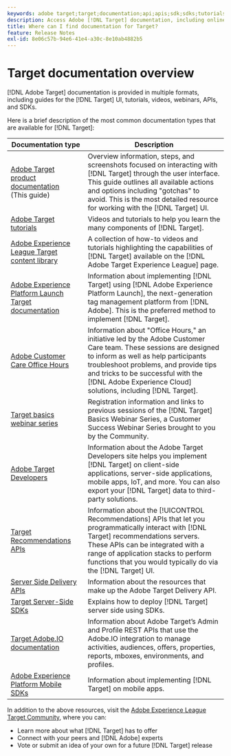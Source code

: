 ```yaml
---
keywords: adobe target;target;documentation;api;apis;sdk;sdks;tutorials;doc;documentation
description: Access Adobe [!DNL Target] documentation, including online help, tutorials, videos, and developer documentation (SDKs, APIs, and JavaScript libraries).
title: Where can I find documentation for Target?
feature: Release Notes
exl-id: 8e06c57b-94e6-41e4-a30c-8e10ab4882b5
---
```

# Target documentation overview

[!DNL Adobe Target] documentation is provided in multiple formats, including guides for the [!DNL Target] UI, tutorials, videos, webinars, APIs, and SDKs.

Here is a brief description of the most common documentation types that are available for [!DNL Target]:

|Documentation type|Description|
| --- | --- |
|[Adobe Target product documentation](/help/target-home.md)<br>(This guide)|Overview information, steps, and screenshots focused on interacting with [!DNL Target] through the user interface. This guide outlines all available actions and options including "gotchas" to avoid. This is the most detailed resource for working with the [!DNL Target] UI.|
|[Adobe Target tutorials](https://experienceleague.adobe.com/docs/target-learn/tutorials/overview.html)|Videos and tutorials to help you learn the many components of [!DNL Target].|
|[Adobe Experience League Target content library](https://guided.adobe.com/#recommended/solutions/target)|A collection of how-to videos and tutorials highlighting the capabilities of [!DNL Target] available on the [!DNL Adobe Target Experience League] page.|
|[Adobe Experience Platform Launch Target documentation](/help/c-implementing-target/c-implementing-target-for-client-side-web/how-to-deployatjs/cmp-implementing-target-using-adobe-launch.md)|Information about implementing [!DNL Target] using [!DNL Adobe Experience Platform Launch], the next-generation tag management platform from [!DNL Adobe]. This is the preferred method to implement [!DNL Target].|
|[Adobe Customer Care Office Hours](/help/cmp-resources-and-contact-information.md#concept_58EA30379D3B48C4848BA2A8C464A5B7)|Information about "Office Hours," an initiative led by the Adobe Customer Care team. These sessions are designed to inform as well as help participants troubleshoot problems, and provide tips and tricks to be successful with the [!DNL Adobe Experience Cloud] solutions, including [!DNL Target].|
|[Target basics webinar series](https://landing.adobe.com/acs/2018/na/adobe-target/registration.html)|Registration information and links to previous sessions of the [!DNL Target] Basics Webinar Series, a Customer Success Webinar Series brought to you by the Community.|
|[Adobe Target Developers](http://developers.adobetarget.com/)|Information about the Adobe Target Developers site helps you implement [!DNL Target] on client-side applications, server-side applications, mobile apps, IoT, and more. You can also export your [!DNL Target] data to third-party solutions.|
|[Target Recommendations APIs](https://developers.adobetarget.com/api/recommendations/)|Information about the [!UICONTROL Recommendations] APIs that let you programmatically interact with [!DNL Target] recommendations servers. These APIs can be integrated with a range of application stacks to perform functions that you would typically do via the [!DNL Target] UI.|
|[Server Side Delivery APIs](https://developers.adobetarget.com/api/delivery-api/)|Information about the resources that make up the Adobe Target Delivery API.|
|[Target Server-Side SDKs](https://adobetarget-sdks.gitbook.io/docs/)|Explains how to deploy [!DNL Target] server side using SDKs.|
|[Target Adobe.IO documentation](http://developers.adobetarget.com/api/#introduction)|Information about Adobe Target’s Admin and Profile REST APIs that use the Adobe.IO integration to manage activities, audiences, offers, properties, reports, mboxes, environments, and profiles.|
|[Adobe Experience Platform Mobile SDKs](https://aep-sdks.gitbook.io/docs/using-mobile-extensions/adobe-target)|Information about implementing [!DNL Target] on mobile apps.|

In addition to the above resources, visit the [Adobe Experience League Target Community](https://experienceleaguecommunities.adobe.com/t5/adobe-target/ct-p/adobe-target-community), where you can:

* Learn more about what [!DNL Target] has to offer 
* Connect with your peers and [!DNL Adobe] experts 
* Vote or submit an idea of your own for a future [!DNL Target] release
